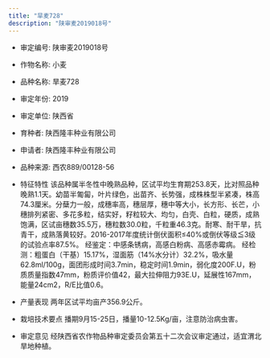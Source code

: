 ```yaml
---
title: "旱麦728"
description: "陕审麦2019018号"
---
```

* 审定编号:  陕审麦2019018号

*  作物名称:  小麦

*  品种名称:  旱麦728

*  审定年份:  2019

*  审定单位:  陕西省

* 育种者:  陕西隆丰种业有限公司

*  申请者:  陕西隆丰种业有限公司

*  品种来源:  西农889/00128-56

*  特征特性
该品种属半冬性中晚熟品种，区试平均生育期253.8天，比对照品种晚熟1.1天。幼苗半匍匐，叶片绿色，出苗齐、长势强，成株株型半紧凑，株高74.3厘米。分蘖力一般，成穗率高，穗层厚，穗中等大小，长方形、长芒，小穗排列紧密、多花多粒，结实好，籽粒较大、均匀，白壳、白粒，硬质，成熟饱满，区试亩穗数35.5万，穗粒数30.0粒，千粒重46.3克。耐寒、耐干旱，抗青干，成熟落黄较好。2016-2017年度统计倒伏面积≤40%或倒伏等级≦3级的试验点率87.5%。
经鉴定：中感条锈病，高感白粉病、高感赤霉病。
经检测：粗蛋白（干基）15.17%，湿面筋（14%水分计）32.2%，吸水量62.8ml/100g，面团形成时间3.7min，稳定时间1.9min，弱化度200F.U，粉质质量指数47mm，粉质评价值42，最大拉伸阻力93E.U，延展性167mm，能量24cm2，R/E比值0.6。

*  产量表现
两年区试平均亩产356.9公斤。

*  栽培技术要点
播期9月15-25日，播量10-12.5Kg/亩，注意防治病虫害。

*  审定意见
经陕西省农作物品种审定委员会第五十二次会议审定通过，适宜渭北旱地种植。
